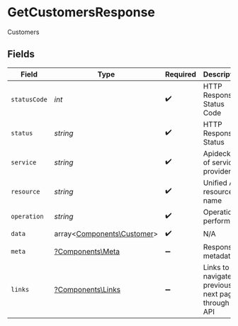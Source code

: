 # GetCustomersResponse

Customers


## Fields

| Field                                                             | Type                                                              | Required                                                          | Description                                                       | Example                                                           |
| ----------------------------------------------------------------- | ----------------------------------------------------------------- | ----------------------------------------------------------------- | ----------------------------------------------------------------- | ----------------------------------------------------------------- |
| `statusCode`                                                      | *int*                                                             | :heavy_check_mark:                                                | HTTP Response Status Code                                         | 200                                                               |
| `status`                                                          | *string*                                                          | :heavy_check_mark:                                                | HTTP Response Status                                              | OK                                                                |
| `service`                                                         | *string*                                                          | :heavy_check_mark:                                                | Apideck ID of service provider                                    | xero                                                              |
| `resource`                                                        | *string*                                                          | :heavy_check_mark:                                                | Unified API resource name                                         | customers                                                         |
| `operation`                                                       | *string*                                                          | :heavy_check_mark:                                                | Operation performed                                               | all                                                               |
| `data`                                                            | array<[Components\Customer](../../Models/Components/Customer.md)> | :heavy_check_mark:                                                | N/A                                                               |                                                                   |
| `meta`                                                            | [?Components\Meta](../../Models/Components/Meta.md)               | :heavy_minus_sign:                                                | Response metadata                                                 |                                                                   |
| `links`                                                           | [?Components\Links](../../Models/Components/Links.md)             | :heavy_minus_sign:                                                | Links to navigate to previous or next pages through the API       |                                                                   |